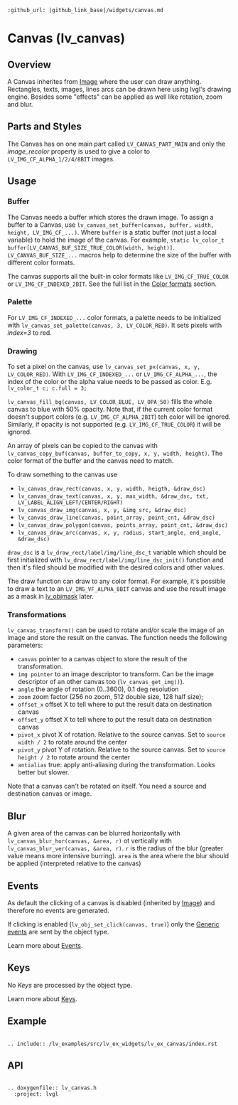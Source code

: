 ```eval_rst
:github_url: |github_link_base|/widgets/canvas.md
```
# Canvas (lv_canvas)


## Overview

A Canvas inherites from [Image](/widgets/img) where the user can draw anything. Rectangles, texts, images, lines arcs can be drawn here using lvgl's drawing engine. 
Besides some "effects" can be applied as well like rotation, zoom and blur.


## Parts and Styles
The Canvas has on one main part called `LV_CANVAS_PART_MAIN` and only the *image_recolor* property is used to give a color to `LV_IMG_CF_ALPHA_1/2/4/8BIT` images.

## Usage

### Buffer
The Canvas needs a buffer which stores the drawn image.
To assign a buffer to a Canvas, use `lv_canvas_set_buffer(canvas, buffer, width, height, LV_IMG_CF_...)`. 
Where  `buffer` is a static buffer (not just a local variable) to hold the image of the canvas.
For example,
`static lv_color_t buffer[LV_CANVAS_BUF_SIZE_TRUE_COLOR(width, height)]`. `LV_CANVAS_BUF_SIZE_...` macros help to determine the size of the buffer with different color formats.

The canvas supports all the built-in color formats like `LV_IMG_CF_TRUE_COLOR` or `LV_IMG_CF_INDEXED_2BIT`. 
See the full list in the [Color formats](/overview/image.html#color-formats) section.

### Palette
For `LV_IMG_CF_INDEXED_...` color formats, a palette needs to be initialized with  `lv_canvas_set_palette(canvas, 3, LV_COLOR_RED)`. It sets pixels with *index=3* to red.


### Drawing
To set a pixel on the canvas, use `lv_canvas_set_px(canvas, x, y, LV_COLOR_RED)`.
With `LV_IMG_CF_INDEXED_...` or `LV_IMG_CF_ALPHA_...`, the index of the color or the alpha value needs to be passed as color. E.g. `lv_color_t c; c.full = 3;`

`lv_canvas_fill_bg(canvas, LV_COLOR_BLUE, LV_OPA_50)` fills the whole canvas to blue with 50% opacity. Note that, if the current color format doesn't support colors (e.g. `LV_IMG_CF_ALPHA_2BIT`) teh color will be ignored. 
Similarly, if opacity is not supported (e.g. `LV_IMG_CF_TRUE_COLOR`) it will be ignored.

An array of pixels can be copied to the canvas with `lv_canvas_copy_buf(canvas, buffer_to_copy, x, y, width, height)`. The color format of the buffer and the canvas need to match.

To draw something to the canvas use
- `lv_canvas_draw_rect(canvas, x, y, width, heigth, &draw_dsc)`
- `lv_canvas_draw_text(canvas, x, y, max_width, &draw_dsc, txt, LV_LABEL_ALIGN_LEFT/CENTER/RIGHT)`
- `lv_canvas_draw_img(canvas, x, y, &img_src, &draw_dsc)`
- `lv_canvas_draw_line(canvas, point_array, point_cnt, &draw_dsc)`
- `lv_canvas_draw_polygon(canvas, points_array, point_cnt, &draw_dsc)`
- `lv_canvas_draw_arc(canvas, x, y, radius, start_angle, end_angle, &draw_dsc)`

`draw_dsc` is a `lv_draw_rect/label/img/line_dsc_t` variable which should be first initialized with `lv_draw_rect/label/img/line_dsc_init()` function and then it's filed should be modified with the desired colors and other values.

The draw function can draw to any color format. For example, it's possible to draw a text to an `LV_IMG_VF_ALPHA_8BIT` canvas and use the result image as a mask in [lv_objmask](/widgets/objmask) later.

### Transformations
`lv_canvas_transform()` can be used to rotate and/or scale the image of an image and store the result on the canvas. The function needs the following parameters:
- `canvas` pointer to a canvas object to store the result of the transformation.
- `img pointer` to an image descriptor to transform. Can be the image descriptor of an other canvas too (`lv_canvas_get_img()`).
- `angle` the angle of rotation (0..3600), 0.1 deg resolution
- `zoom` zoom factor (256 no zoom, 512 double size, 128 half size);
- `offset_x` offset X to tell where to put the result data on destination canvas
- `offset_y` offset X to tell where to put the result data on destination canvas
- `pivot_x` pivot X of rotation. Relative to the source canvas. Set to `source width / 2` to rotate around the center
- `pivot_y` pivot Y of rotation. Relative to the source canvas. Set to `source height / 2` to rotate around the center
- `antialias` true: apply anti-aliasing during the transformation. Looks better but slower.
 
Note that a canvas can't be rotated on itself.  You need a source and destination canvas or image.

## Blur
A given area of the canvas can be blurred horizontally with `lv_canvas_blur_hor(canvas, &area, r)` ot vertically with `lv_canvas_blur_ver(canvas, &area, r)`. 
`r` is the radius of the blur (greater value means more intensive burring). `area` is the area where the blur should be applied (interpreted relative to the canvas)

## Events
As default the clicking of a canvas is disabled (inherited by [Image](/widgets/img)) and therefore no events are generated.

If clicking is enabled (`lv_obj_set_click(canvas, true)`) only the [Generic events](/overview/event.html#generic-events) are sent by the object type.

Learn more about [Events](/overview/event).

## Keys
No *Keys* are processed by the object type.

Learn more about [Keys](/overview/indev).

## Example
```eval_rst

.. include:: /lv_examples/src/lv_ex_widgets/lv_ex_canvas/index.rst

```

## API

```eval_rst

.. doxygenfile:: lv_canvas.h
  :project: lvgl

```
